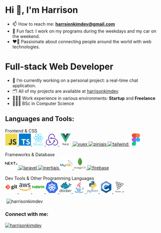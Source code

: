 # Hi 👋, I'm Harrison
- 📫 How to reach me: **harrsionkimdev@gmail.com**
- 🔧 Fun fact: I work on my programs during the weekdays and my car on the weekend.
- ❤️‍🔥 Passioinate about connecting people around the world with web technologies.

# Full-stack Web Developer
- 🔭 I’m currently working on a personal project: a real-time chat application.
- 🗂️ All of my projects are available at [harrisonkimdev](https://www.harrisonkim.dev)
- 🧑🏻‍💻 Work experience in various environments: **Startup** and **Freelance**
- 🧑🏻‍🎓 BSc in Computer Science


## Languages and Tools:
<p align="left">
  <div>
    <span>Frontend & CSS</span><br>
    <a href="https://developer.mozilla.org/en-US/docs/Web/JavaScript" target="_blank" rel="noreferrer">
      <img src="https://raw.githubusercontent.com/devicons/devicon/master/icons/javascript/javascript-original.svg" alt="javascript" width="40" height="40"/>
    </a>
    <a href="https://www.typescriptlang.org/" target="_blank" rel="noreferrer"> 
      <img src="https://raw.githubusercontent.com/devicons/devicon/master/icons/typescript/typescript-original.svg" alt="typescript" width="40" height="40"/> 
     </a>
     <a href="https://reactjs.org/" target="_blank" rel="noreferrer"> 
      <img src="https://raw.githubusercontent.com/devicons/devicon/master/icons/react/react-original-wordmark.svg" alt="react" width="40" height="40"/> 
     </a>
     <a href="https://redux.js.org" target="_blank" rel="noreferrer"> 
      <img src="https://raw.githubusercontent.com/devicons/devicon/master/icons/redux/redux-original.svg" alt="redux" width="40" height="40"/> 
     </a>
     <a href="https://vuejs.org/" target="_blank" rel="noreferrer">
       <img src="https://raw.githubusercontent.com/devicons/devicon/master/icons/vuejs/vuejs-original-wordmark.svg" alt="vuejs" width="40" height="40"/>
     </a>
     <a href="https://vuex.vuejs.org/" target="_blank" rel="noreferrer">
       <img src="https://cdn.worldvectorlogo.com/logos/vuex-1.svg" alt="vuex" width="40" height="40"/>
     </a>
     <a href="https://pinia.esm.dev/" target="_blank" rel="noreferrer">
       <img src="https://pinia.esm.dev/logo.svg" alt="piniajs" width="40" height="40"/>
     </a>
     <a href="https://tailwindcss.com/" target="_blank" rel="noreferrer"> 
       <img src="https://www.vectorlogo.zone/logos/tailwindcss/tailwindcss-icon.svg" alt="tailwind" width="40" height="40"/> 
     </a>
     <a href="https://www.figma.com/" target="_blank" rel="noreferrer">
       <img src="https://raw.githubusercontent.com/devicons/devicon/master/icons/figma/figma-original.svg" alt="figma" width="40" height="40"/>
     </a>
  </div>
  
  <div>
    <br><span>Frameworks & Database</span><br>
    <a href="https://nextjs.org/" target="_blank" rel="noreferrer">
      <img src="https://raw.githubusercontent.com/devicons/devicon/master/icons/nextjs/nextjs-original-wordmark.svg" alt="nextjs" width="40" height="40"/>
     </a>
     <a href="https://laravel.com/" target="_blank" rel="noreferrer">
       <img src="https://cdn.jsdelivr.net/gh/devicons/devicon@latest/icons/laravel/laravel-original.svg" alt="laravel" width="40" height="40"/>
     </a>
     <a href="https://inertiajs.com/" target="_blank" rel="noreferrer">
       <img src="https://avatars.githubusercontent.com/u/55497881?s=280&v=4" alt="inertiajs" width="40" height="40"/>
     </a>
     <a href="https://www.w3schools.com/sql/" target="_blank" rel="noreferrer">
       <img src="https://raw.githubusercontent.com/devicons/devicon/master/icons/mysql/mysql-original-wordmark.svg" alt="sql" width="40" height="40"/>
     </a>
     <a href="https://www.mongodb.com/" target="_blank" rel="noreferrer">
       <img src="https://raw.githubusercontent.com/devicons/devicon/master/icons/mongodb/mongodb-original-wordmark.svg" alt="mongodb" width="40" height="40"/>
     </a>
     <a href="https://firebase.google.com/" target="_blank" rel="noreferrer">
       <img src="https://www.vectorlogo.zone/logos/firebase/firebase-icon.svg" alt="firebase" width="40" height="40"/>
     </a>

  <div>
    <br><span>Dev Tools & Other Programming Languages</span><br>
    <a href="https://git-scm.com/" target="_blank" rel="noreferrer">
      <img src="https://raw.githubusercontent.com/devicons/devicon/master/icons/git/git-original-wordmark.svg" alt="git" width="40" height="40"/>
    </a>
    <a href="https://aws.amazon.com/" target="_blank" rel="noreferrer">
      <img src="https://raw.githubusercontent.com/devicons/devicon/master/icons/amazonwebservices/amazonwebservices-original-wordmark.svg" alt="aws" width="40" height="40"/>
    </a>
    <a href="https://www.nginx.com" target="_blank" rel="noreferrer">
      <img src="https://raw.githubusercontent.com/devicons/devicon/master/icons/nginx/nginx-original.svg" alt="nginx" width="40" height="40"/>
    </a>
    <a href="https://kubernetes.io/" target="_blank" rel="noreferrer">
      <img src="https://raw.githubusercontent.com/devicons/devicon/master/icons/kubernetes/kubernetes-plain.svg" alt="kubernetes" width="40" height="40"/>
    </a>
    <a href="https://www.docker.com/" target="_blank" rel="noreferrer">
      <img src="https://raw.githubusercontent.com/devicons/devicon/master/icons/docker/docker-original-wordmark.svg" alt="docker" width="40" height="40"/>
    </a>
    <a href="https://www.java.com" target="_blank" rel="noreferrer">
      <img src="https://raw.githubusercontent.com/devicons/devicon/master/icons/java/java-original.svg" alt="java" width="40" height="40"/>
    </a>
    <a href="https://www.python.org/" target="_blank" rel="noreferrer">
      <img src="https://raw.githubusercontent.com/devicons/devicon/master/icons/python/python-original-wordmark.svg" alt="python" width="40" height="40"/>
    </a>
    <a href="https://en.wikipedia.org/wiki/C_(programming_language)" target="_blank" rel="noreferrer">
      <img src="https://raw.githubusercontent.com/devicons/devicon/master/icons/c/c-original.svg" alt="c" width="40" height="40"/>
    </a>
    <a href="https://threejs.org/" target="_blank" rel="noreferrer">
      <img src="https://raw.githubusercontent.com/devicons/devicon/master/icons/threejs/threejs-original-wordmark.svg" alt="threejs" width="40" height="40"/>
    </a>
  </div>
</p>

<p>&nbsp;<img align="center" src="https://github-readme-stats.vercel.app/api?username=hhkimmm9&show_icons=true&locale=en" alt="harrisonkimdev" /></p>

### Connect with me:
<p align="left">
  <a href="https://linkedin.com/in/harrisonkimdev" target="blank">
    <img align="center" src="https://raw.githubusercontent.com/rahuldkjain/github-profile-readme-generator/master/src/images/icons/Social/linked-in-alt.svg" alt="harrisonkimdev" height="30" width="40" />
  </a>
</p>
